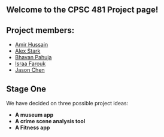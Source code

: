 ## Welcome to the CPSC 481 Project page!

## Project members:

  - [Amir Hussain](https://github.com/amir-hu)
  - [Alex Stark](https://github.com/Xelakrats)
  - [Bhavan Pahuja](https://github.com/BhavanPahuja)
  - [Israa Farouk](https://github.com/israa-farouk)
  - [Jason Chen](https://github.com/csj9703)
  
## Stage One

We have decided on three possible project ideas:
  - **A museum app**
  - **A crime scene analysis tool**
  - **A Fitness app**
